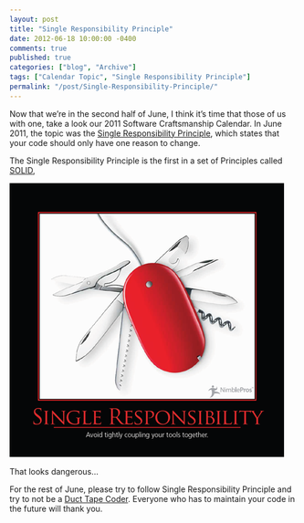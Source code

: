 ```yaml
---
layout: post
title: "Single Responsibility Principle"
date: 2012-06-18 10:00:00 -0400
comments: true
published: true
categories: ["blog", "Archive"]
tags: ["Calendar Topic", "Single Responsibility Principle"]
permalink: "/post/Single-Responsibility-Principle/"
---
```

<!-- more -->



<p>Now that we’re in the second half of June, I think it’s time that those of us with one, take a look our 2011 Software Craftsmanship Calendar. In June 2011, the topic was the <a href="http://en.wikipedia.org/wiki/Single_responsibility_principle" target="_blank">Single Responsibility Principle</a>, which states that your code should only have one reason to change.</p>  <p>The Single Responsibility Principle is the first in a set of Principles called <a href="http://deviq.com/solid" target="_blank">SOLID</a>, </p>  <p><img style="background-image: none; border-bottom: 0px; border-left: 0px; padding-left: 0px; padding-right: 0px; display: inline; border-top: 0px; border-right: 0px; padding-top: 0px" title="SingleResponsibilityPrinciple" border="0" alt="SingleResponsibilityPrinciple" src="/images/files/SingleResponsibilityPrinciple.png" width="481" height="480" /></p>  <p>That looks dangerous…</p>  <p>For the rest of June, please try to follow Single Responsibility Principle and try to not be a <a href="/post/Duct-Tape-Coder.aspx" target="_blank">Duct Tape Coder</a>. Everyone who has to maintain your code in the future will thank you. </p>
